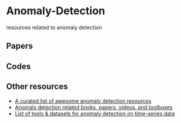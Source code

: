 # Anomaly-Detection
resources related to anomaly detection

## Papers



## Codes


## Other resources
* [A curated list of awesome anomaly detection resources](https://github.com/hoya012/awesome-anomaly-detection)
* [Anomaly detection related books, papers, videos, and toolboxes](https://github.com/yzhao062/anomaly-detection-resources)
* [List of tools & datasets for anomaly detection on time-series data](https://github.com/rob-med/awesome-TS-anomaly-detection)
